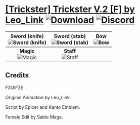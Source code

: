 # [\[Trickster\] Trickster V.2 \[F\] by Leo_Link](https://github.com/Klokinator/FE-Repo/tree/main/Battle%20Animations/Infantry%20-%20(Swd)%20Thieves,%20Rogues,%20Assassins/%5BTrickster%5D%20Trickster%20V.2%20%5BF%5D%20by%20Leo_Link) [![Download](https://img.shields.io/badge/Download--red?style=social&logo=github)](https://minhaskamal.github.io/DownGit/#/home?url=https://github.com/Klokinator/FE-Repo/tree/main/Battle%20Animations/Infantry%20-%20(Swd)%20Thieves,%20Rogues,%20Assassins/%5BTrickster%5D%20Trickster%20V.2%20%5BF%5D%20by%20Leo_Link) [![Discord](https://img.shields.io/badge/Discord--blue?style=social&logo=discord)](https://discord.gg/C7VNGnyTPA)

| <b>Sword (knife)</b><br/><img alt="Sword (knife)" src="https://raw.githubusercontent.com/Klokinator/FE-Repo/main/Battle%20Animations/Infantry%20-%20(Swd)%20Thieves,%20Rogues,%20Assassins/%5BTrickster%5D%20Trickster%20V.2%20%5BF%5D%20by%20Leo_Link/1.%20Sword%20(knife)/Sword.gif"/> | <b>Sword (stab)</b><br/><img alt="Sword (stab)" src="https://raw.githubusercontent.com/Klokinator/FE-Repo/main/Battle%20Animations/Infantry%20-%20(Swd)%20Thieves,%20Rogues,%20Assassins/%5BTrickster%5D%20Trickster%20V.2%20%5BF%5D%20by%20Leo_Link/1.%20Sword%20(stab)/Sword.gif"/> | <b>Bow</b><br/><img alt="Bow" src="https://raw.githubusercontent.com/Klokinator/FE-Repo/main/Battle%20Animations/Infantry%20-%20(Swd)%20Thieves,%20Rogues,%20Assassins/%5BTrickster%5D%20Trickster%20V.2%20%5BF%5D%20by%20Leo_Link/5.%20Bow/Bow.gif"/> |
| :---: | :---: | :---: |
| <b>Magic</b><br/><img alt="Magic" src="https://raw.githubusercontent.com/Klokinator/FE-Repo/main/Battle%20Animations/Infantry%20-%20(Swd)%20Thieves,%20Rogues,%20Assassins/%5BTrickster%5D%20Trickster%20V.2%20%5BF%5D%20by%20Leo_Link/6.%20Magic/Magic.gif"/> | <b>Staff</b><br/><img alt="Staff" src="https://raw.githubusercontent.com/Klokinator/FE-Repo/main/Battle%20Animations/Infantry%20-%20(Swd)%20Thieves,%20Rogues,%20Assassins/%5BTrickster%5D%20Trickster%20V.2%20%5BF%5D%20by%20Leo_Link/7.%20Staff/Staff.gif"/> |

## Credits

F2U/F2E

Original Animation by Leo_Link.

Script by Epicer and Kanto Emblem.

Female Edit by Sable Mage.

